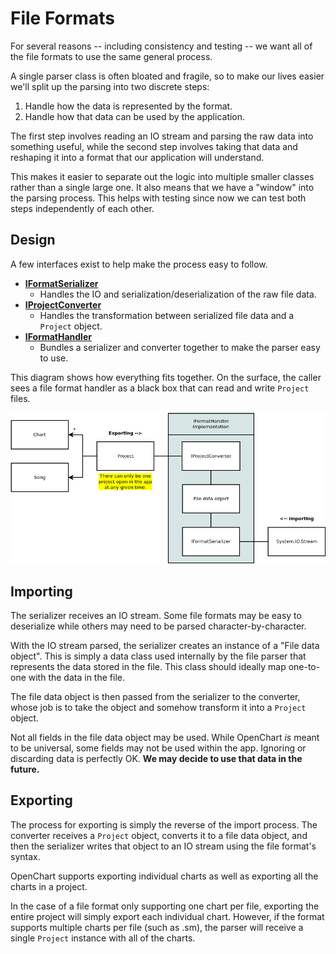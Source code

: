 # File Formats

For several reasons -- including consistency and testing -- we want all of the file formats to use the same general process.

A single parser class is often bloated and fragile, so to make our lives easier we'll split up the parsing into two discrete steps:

1. Handle how the data is represented by the format.
2. Handle how that data can be used by the application.

The first step involves reading an IO stream and parsing the raw data into something useful, while the second step involves taking that data and reshaping it into a format that our application will understand.

This makes it easier to separate out the logic into multiple smaller classes rather than a single large one. It also means that we have a "window" into the parsing process. This helps with testing since now we can test both steps independently of each other.

## Design

A few interfaces exist to help make the process easy to follow.

- [**IFormatSerializer**](/OpenChart/src/Formats/IFormatSerializer.cs)
	+ Handles the IO and serialization/deserialization of the raw file data.
- [**IProjectConverter**](/OpenChart/src/Formats/IProjectConverter.cs)
	+ Handles the transformation between serialized file data and a `Project` object.
- [**IFormatHandler**](/OpenChart/src/Formats/IFormatHandler.cs)
	+ Bundles a serializer and converter together to make the parser easy to use.

This diagram shows how everything fits together. On the surface, the caller sees a file format handler as a black box that can read and write `Project` files.

![](img/file_format_diagram.png)

## Importing

The serializer receives an IO stream. Some file formats may be easy to deserialize while others may need to be parsed character-by-character.

With the IO stream parsed, the serializer creates an instance of a "File data object". This is simply a data class used internally by the file parser that represents the data stored in the file. This class should ideally map one-to-one with the data in the file.

The file data object is then passed from the serializer to the converter, whose job is to take the object and somehow transform it into a `Project` object.

Not all fields in the file data object may be used. While OpenChart *is* meant to be universal, some fields may not be used within the app. Ignoring or discarding data is perfectly OK. **We may decide to use that data in the future.**

## Exporting

The process for exporting is simply the reverse of the import process. The converter receives a `Project` object, converts it to a file data object, and then the serializer writes that object to an IO stream using the file format's syntax.

OpenChart supports exporting individual charts as well as exporting all the charts in a project.

In the case of a file format only supporting one chart per file, exporting the entire project will simply export each individual chart. However, if the format supports multiple charts per file (such as .sm), the parser will receive a single `Project` instance with all of the charts.
